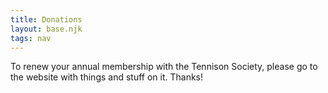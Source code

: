 ```yaml
---
title: Donations
layout: base.njk
tags: nav
---
```


To renew your annual membership with the Tennison Society, please go to the website with things and stuff on it. Thanks!